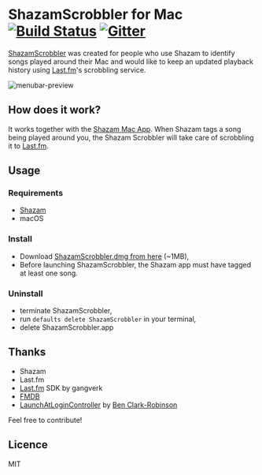 ShazamScrobbler for Mac [![Build Status](https://travis-ci.org/stephanebruckert/ShazamScrobbler.svg?branch=master)](https://travis-ci.org/stephanebruckert/ShazamScrobbler) [![Gitter](https://badges.gitter.im/Join%20Chat.svg)](https://gitter.im/stephanebruckert/ShazamScrobbler?utm_source=badge&utm_medium=badge&utm_campaign=pr-badge)
=================

[ShazamScrobbler](http://shazamscrobbler.com) was created for people who use Shazam to identify songs played around their Mac and would like to keep an updated playback history using [Last.fm](http://www.last.fm/)'s scrobbling service.

![menubar-preview](https://cloud.githubusercontent.com/assets/1932338/10404677/7d1ffe58-6ed4-11e5-99d0-c29480a0bfda.png)

## How does it work?

It works together with the [Shazam Mac App](https://itunes.apple.com/us/app/shazam/id897118787?mt=12). When Shazam tags a song being played around you, the Shazam Scrobbler will take care of scrobbling it to [Last.fm](http://last.fm).

## Usage

### Requirements

 - [Shazam](https://itunes.apple.com/gb/app/shazam/id897118787?mt=12)
 - macOS

### Install

 - Download [ShazamScrobbler.dmg from here](https://github.com/stephanebruckert/ShazamScrobbler/releases) (~1MB),
 - Before launching ShazamScrobbler, the Shazam app must have tagged at least one song.


### Uninstall

 - terminate ShazamScrobbler,
 - run `defaults delete ShazamScrobbler` in your terminal,
 - delete ShazamScrobbler.app

## Thanks

 - Shazam
 - Last.fm
 - [Last.fm](https://github.com/gangverk/LastFm) SDK by gangverk
 - [FMDB](https://github.com/ccgus/fmdb)
 - [LaunchAtLoginController](https://github.com/Mozketo/LaunchAtLoginController) by [Ben Clark-Robinson](https://github.com/Mozketo)

Feel free to contribute!

## Licence

MIT
